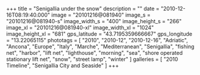 +++
title = "Senigallia under the snow"
description = ""
date = "2010-12-16T08:19:40.000"
image = "20101216@081940"
image_s = "20101216@081940-s"
image_width_s = "400"
image_height_s = "266"
image_xl = "20101216@081940-xl"
image_width_xl = "1024"
image_height_xl = "681"
gps_latitude = "43.7195359666667"
gps_longitude = "13.22065115"
phototags = [ "2010", "2010-12", "2010-12-16", "Adriatic", "Ancona", "Europe", "Italy", "Marche", "Mediterranean", "Senigallia", "fishing net", "harbor", "lift net", "lighthouse", "morning", "sea", "shore operated stationary lift net", "snow", "street lamp", "winter" ]
galleries = [ "2010 Timeline", "Senigallia City and Seaside" ]
+++
